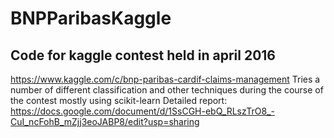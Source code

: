 # BNPParibasKaggle

Code for kaggle contest held in april 2016
---
https://www.kaggle.com/c/bnp-paribas-cardif-claims-management
Tries a number of different classification and other techniques during the course of the contest mostly using scikit-learn
Detailed report: https://docs.google.com/document/d/1SsCGH-ebQ_RLszTrO8_-CuI_ncFohB_mZjj3eoJABP8/edit?usp=sharing
